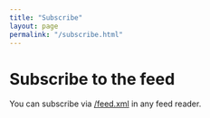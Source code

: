 ```yaml
---
title: "Subscribe"
layout: page
permalink: "/subscribe.html"
---
```


# <i class="fa-solid fa-rss"></i> Subscribe to the feed

You can subscribe via [/feed.xml](/feed.xml) in any feed reader.
